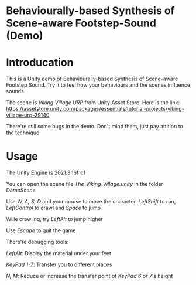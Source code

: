 # Behaviourally-based Synthesis of Scene-aware Footstep-Sound (Demo)
# Introducation
  This is a Unity demo of Behaviourally-based Synthesis of Scene-aware Footstep Sound. Try 
  it to feel how your behaviours and the scenes influence sounds

  The scene is *Viking Village URP* from Unity Asset Store. 
  Here is the link: https://assetstore.unity.com/packages/essentials/tutorial-projects/viking-village-urp-29140

  There're still some bugs in the demo. Don't mind them, just pay attition to the technique
 
# Usage
  The Unity Engine is 2021.3.16f1c1

  You can open the scene file *The_Viking_Village.unity* in the folder *DemoScene*

  Use *W, A, S, D* and your mouse to move the character. *LeftShift* to run, *LeftControl* to crawl and *Space* to jump

  Wlile crawling, try *LeftAlt* to jump higher

  Use *Escape* to quit the game

  There're debugging tools:

  *LeftAlt*: Display the material under your feet

  *KeyPad 1-7*: Transfer you to different places

  *N, M*: Reduce or increase the transfer point of *KeyPad 6 or 7*'s height
